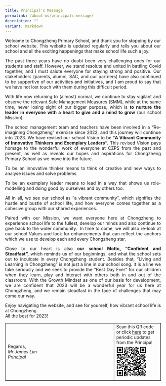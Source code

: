 ```yaml
---
title: Principal's Message
permalink: /about-us/principals-message/
description: ""
variant: markdown
---
```

<p align="justify">Welcome to Chongzheng Primary School, and thank you for stopping by our school website. This website is updated regularly and tells you about our school and all the exciting happenings that make school life such a joy.
</p><p align="justify">The past three years have no doubt been very challenging ones for our students and staff. However, we stand resolute and united in battling Covid together, and I must salute everyone for staying strong and positive. Our stakeholders (parents, alumni, SAC, and our partners) have also continued to be supportive of our activities and initiatives, and I am proud to say that we have not lost touch with them during this difficult period.
</p><p align="justify">With life now returning to (almost) normal, we continue to stay vigilant and observe the relevant Safe Management Measures (SMM), while at the same time, never losing sight of our bigger purpose, which is&nbsp;<strong>to nurture the leader in everyone with a heart to give and a mind to grow</strong>&nbsp;(our school Mission).
</p><p align="justify">The school management team and teachers have been involved in a “Re-imagining Chongzheng” exercise since 2022, and this journey will continue into 2023. We have revised our school Vision to be <strong>“A Vibrant Community of Innovative Thinkers and Exemplary Leaders”.</strong>&nbsp;This revised Vision pays homage to the wonderful work of everyone at CZPS from the past and present, as well as reveals our hopes and aspirations for Chongzheng Primary School as we move into the future.
</p><p align="justify">To be an&nbsp;innovative thinker&nbsp;means to think of creative and new ways to analyse issues and solve problems.
</p><p align="justify">To be an&nbsp;exemplary leader&nbsp;means to lead in a way that shows us role-modelling and doing good by ourselves and by others too.
</p><p align="justify">All in all, we see our school as “a vibrant community”, which signifies the hustle and bustle of school life, and how everyone comes together as a cohesive group with our shared experiences.
</p><p align="justify">Paired with our Mission, we want everyone here at Chongzheng to experience school life to the fullest, develop our minds and also continue to give back to the wider community.&nbsp; In time to come, we will also re-look at our school Values and look for enhancements that can reflect the anchors which we use to develop each and every Chongzheng star.
</p><p align="justify">Close to our heart is also&nbsp;<strong>our school Motto, “Confident and Steadfast”,</strong>&nbsp;which reminds us of our beginnings, and what the school sets out to inculcate in every Chongzheng student. Besides that,&nbsp;“Living and Learning in Chongzheng”&nbsp;is not just a line in our school song. It is a line we take seriously and we seek to provide the “Best Day Ever” for our children when they learn, play and interact with others both in and out of the classroom. With the Growth Mindset as one of our basis for development, we are confident that 2023 will be a wonderful year for us here at Chongzheng, and we remain steadfast in the face of challenges that may come our way.
</p><p align="justify">Enjoy navigating the website, and see for yourself, how vibrant school life is at Chongzheng.
<br>All the best for 2023!</p>
<table style="border-collapse: collapse; width: 100%;" border="1">
<tbody>
<tr>
<td style="width: 70%;">
<p>Regards,<br><em>Mr James Lim<br>Principal</em></p>
</td>
<td style="width: 30%;">Scan this&nbsp;QR code or click&nbsp;<a class="" href="https://sites.google.com/moe.edu.sg/czps-principal2022/home" target="_blank" rel="noopener">here</a> to get periodic updates<em>&nbsp;</em> from the Principal
<img style="width: 75%;" src="/images/qr.png"></td>
</tr>
</tbody>
</table>